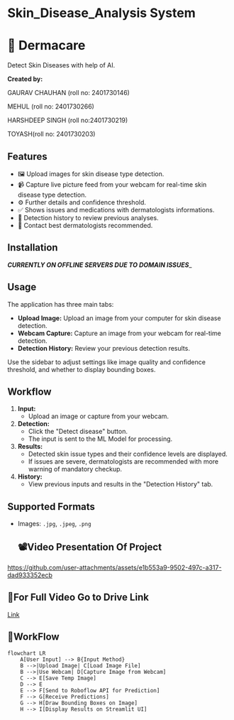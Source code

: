 # Skin_Disease_Analysis System
# 📸 Dermacare

Detect Skin Diseases with help of AI.

**Created by:**  

 GAURAV CHAUHAN (roll no: 2401730146)

 MEHUL (roll no: 2401730266)

 HARSHDEEP SINGH (roll no:2401730219)

 TOYASH(roll no: 2401730203)


## Features

* 🖼️ Upload images for skin disease type detection.
* 📹  Capture live picture feed from your webcam for real-time skin disease type detection.
* ⚙️ Further details and confidence threshold.
* ✅ Shows issues and medications with dermatologists informations.
* 📁 Detection history to review previous analyses.
* 🚀 Contact best dermatologists recommended.
## Installation

_______CURRENTLY ON OFFLINE SERVERS DUE TO DOMAIN ISSUES________

## Usage

The application has three main tabs:

* **Upload Image:** Upload an image from your computer for skin disease detection.
* **Webcam Capture:** Capture an image from your webcam for real-time detection.
* **Detection History:** Review your previous detection results.

Use the sidebar to adjust settings like image quality and confidence threshold, and whether to display bounding boxes.

## Workflow

1.  **Input:**
    * Upload an image or capture from your webcam.
2.  **Detection:**
    * Click the "Detect disease" button.
    * The input is sent to the ML Model for processing.
3.  **Results:**
    * Detected skin issue types and their confidence levels are displayed.
    * If issues are severe, dermatologists are recommended with more warning of mandatory checkup.
4.  **History:**
    * View previous inputs and results in the "Detection History" tab.

## Supported Formats

* Images: `.jpg`, `.jpeg`, `.png`

  ## 📽️Video Presentation Of Project
  


https://github.com/user-attachments/assets/e1b553a9-9502-497c-a317-dad933352ecb

## 🔗For Full Video Go to Drive Link
[Link](https://drive.google.com/file/d/1t-ZdrFfvVmU6vpNaT7tc-hJy4ZdXK3Ik/view?usp=drivesdk)

##  🔁WorkFlow

```doctor
flowchart LR
    A[User Input] --> B{Input Method}
    B -->|Upload Image| C[Load Image File]
    B -->|Use Webcam| D[Capture Image from Webcam]
    C --> E[Save Temp Image]
    D --> E
    E --> F[Send to Roboflow API for Prediction]
    F --> G[Receive Predictions]
    G --> H[Draw Bounding Boxes on Image]
    H --> I[Display Results on Streamlit UI]
```

